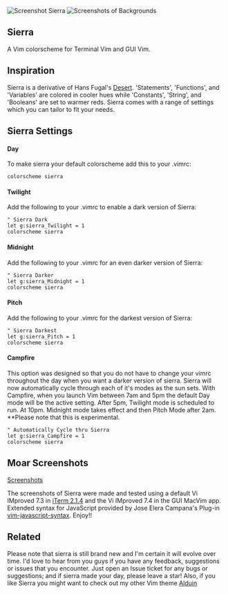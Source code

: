 ![Screenshot Sierra](https://cloud.githubusercontent.com/assets/11221489/12998696/988748a2-d0fb-11e5-8a21-5ed1cb4f713b.jpg)
![Screenshots of Backgrounds](https://cloud.githubusercontent.com/assets/11221489/12998707/c49087ce-d0fb-11e5-9cfd-63ecd78544c6.png)

Sierra
------

A Vim colorscheme for Terminal Vim and GUI Vim. 

Inspiration
-----------

Sierra is a derivative of Hans Fugal's [Desert](https://github.com/fugalh/desert.vim). 'Statements', 'Functions', and 'Variables' are colored in cooler hues while 'Constants', 'String', and 'Booleans' are set to warmer reds. Sierra comes with a range of settings which you can tailor to fit your needs.

Sierra Settings
---------------

#### Day ####
To make sierra your default colorscheme add this to your .vimrc: 

    colorscheme sierra

#### Twilight ####
Add the following to your .vimrc to enable a dark version of Sierra:

    " Sierra Dark
    let g:sierra_Twilight = 1
    colorscheme sierra

#### Midnight ####
Add the following to your .vimrc for an even darker version of Sierra:

    " Sierra Darker
    let g:sierra_Midnight = 1
    colorscheme sierra

#### Pitch ####
Add the following to your .vimrc for the darkest version of Sierra:

    " Sierra Darkest
    let g:sierra_Pitch = 1
    colorscheme sierra

#### Campfire ####
This option was designed so that you do not have to change your vimrc throughout the day when you want a darker version of sierra. Sierra will now automatically cycle through each of it's modes as the sun sets. With Campfire, when you launch Vim between 7am and 5pm the default Day mode will be the active setting. After 5pm, Twilight mode is scheduled to run. At 10pm. Midnight mode takes effect and then Pitch Mode after 2am. **Please note that this is experimental.

    " Automatically Cycle thru Sierra
    let g:sierra_Campfire = 1
    colorscheme sierra


Moar Screenshots
----------------
[Screenshots](https://github.com/AlessandroYorba/Sierra/issues/1)

The screenshots of Sierra were made and tested using a default Vi IMproved 7.3 in [iTerm 2.1.4](https://www.iterm2.com) and the Vi IMproved 7.4 in the GUI MacVim app. Extended syntax for JavaScript provided by Jose Elera Campana's Plug-in [vim-javascript-syntax](https://github.com/jelera/vim-javascript-syntax). Enjoy!!

Related 
-------
Please note that sierra is still brand new and I'm certain it will evolve over time. I'd love to hear from you guys if you have any feedback, suggestions or issues that you encounter. Just open an Issue ticket for any bugs or suggestions; and if sierra made your day, please leave a star! Also, if you like Sierra you might want to check out my other Vim theme [Alduin](https://github.com/AlessandroYorba/Alduin)
